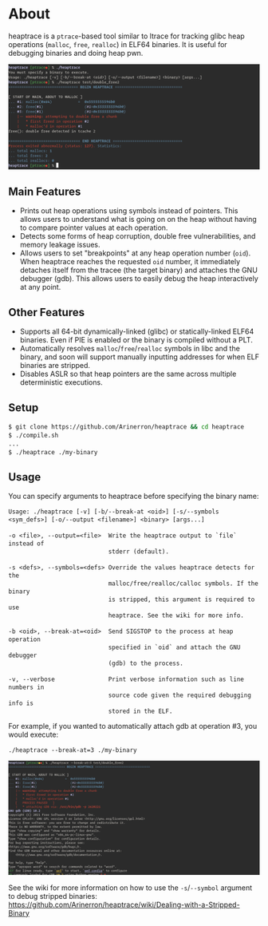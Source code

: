 # About

heaptrace is a `ptrace`-based tool similar to ltrace for tracking glibc heap operations (`malloc`, `free`, `realloc`) in ELF64 binaries. It is useful for debugging binaries and doing heap pwn.

![screenshot.png](screenshot.png)

## Main Features

* Prints out heap operations using symbols instead of pointers. This allows users to understand what is going on on the heap without having to compare pointer values at each operation.
* Detects some forms of heap corruption, double free vulnerabilities, and memory leakage issues.
* Allows users to set "breakpoints" at any heap operation number (`oid`). When heaptrace reaches the requested `oid` number, it immediately detaches itself from the tracee (the target binary) and attaches the GNU debugger (gdb). This allows users to easily debug the heap interactively at any point.

## Other Features

* Supports all 64-bit dynamically-linked (glibc) or statically-linked ELF64 binaries. Even if PIE is enabled or the binary is compiled without a PLT.
* Automatically resolves `malloc`/`free`/`realloc` symbols in libc and the binary, and soon will support manually inputting addresses for when ELF binaries are stripped.
* Disables ASLR so that heap pointers are the same across multiple deterministic executions.

## Setup

```sh
$ git clone https://github.com/Arinerron/heaptrace && cd heaptrace
$ ./compile.sh
...
$ ./heaptrace ./my-binary
```

## Usage

You can specify arguments to heaptrace before specifying the binary name:

```
Usage: ./heaptrace [-v] [-b/--break-at <oid>] [-s/--symbols <sym_defs>] [-o/--output <filename>] <binary> [args...]

-o <file>, --output=<file>  Write the heaptrace output to `file` instead of 
                            stderr (default).

-s <defs>, --symbols=<defs> Override the values heaptrace detects for the 
                            malloc/free/realloc/calloc symbols. If the binary 
                            is stripped, this argument is required to use 
                            heaptrace. See the wiki for more info.

-b <oid>, --break-at=<oid>  Send SIGSTOP to the process at heap operation 
                            specified in `oid` and attach the GNU debugger 
                            (gdb) to the process.

-v, --verbose               Print verbose information such as line numbers in
                            source code given the required debugging info is
                            stored in the ELF.
```

For example, if you wanted to automatically attach gdb at operation #3, you would execute:

```
./heaptrace --break-at=3 ./my-binary
```

![screenshot-break.png](screenshot-break.png)


See the wiki for more information on how to use the `-s`/`--symbol` argument to debug stripped binaries: https://github.com/Arinerron/heaptrace/wiki/Dealing-with-a-Stripped-Binary

